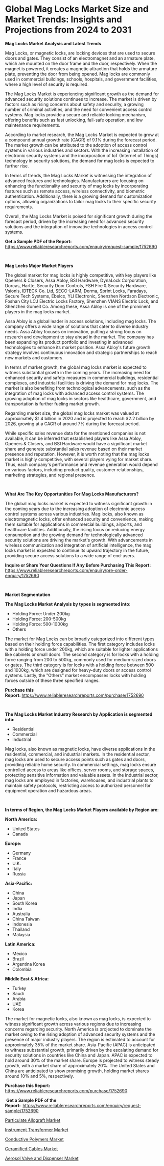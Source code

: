 <p><h1>Global Mag Locks Market Size and Market Trends: Insights and Projections from 2024 to 2031</h1></p><p><strong>Mag Locks Market Analysis and Latest Trends</strong></p>
<p><p>Mag Locks, or magnetic locks, are locking devices that are used to secure doors and gates. They consist of an electromagnet and an armature plate, which are mounted on the door frame and the door, respectively. When the magnet is powered, it creates a magnetic attraction that holds the armature plate, preventing the door from being opened. Mag locks are commonly used in commercial buildings, schools, hospitals, and government facilities, where a high level of security is required.</p><p>The Mag Locks Market is experiencing significant growth as the demand for advanced security solutions continues to increase. The market is driven by factors such as rising concerns about safety and security, a growing number of criminal activities, and the need for convenient access control systems. Mag locks provide a secure and reliable locking mechanism, offering benefits such as fast unlocking, fail-safe operation, and low maintenance requirements.</p><p>According to market research, the Mag Locks Market is expected to grow at a compound annual growth rate (CAGR) of 9.1% during the forecast period. The market growth can be attributed to the adoption of access control systems in various industries and sectors. With the increasing installation of electronic security systems and the incorporation of IoT (Internet of Things) technology in security solutions, the demand for mag locks is expected to further rise.</p><p>In terms of trends, the Mag Locks Market is witnessing the integration of advanced features and technologies. Manufacturers are focusing on enhancing the functionality and security of mag locks by incorporating features such as remote access, wireless connectivity, and biometric authentication. Additionally, there is a growing demand for customization options, allowing organizations to tailor mag locks to their specific security requirements.</p><p>Overall, the Mag Locks Market is poised for significant growth during the forecast period, driven by the increasing need for advanced security solutions and the integration of innovative technologies in access control systems.</p></p>
<p><strong>Get a Sample PDF of the Report:&nbsp;</strong> <a href="https://www.reliableresearchreports.com/enquiry/request-sample/1752690">https://www.reliableresearchreports.com/enquiry/request-sample/1752690</a></p>
<p>&nbsp;</p>
<p><strong>Mag Locks Major Market Players</strong></p>
<p><p>The global market for mag locks is highly competitive, with key players like Openers & Closers, Assa Abloy, BSI Hardware, DynaLock Corporation, Dorcas, Hartte, Security Door Controls, FSH Fire & Security Hardware, Vsionis, IDTECK Co. Ltd, SECO-LARM, Dorma, Sprint Locks, Faradays, Secure Tech Systems, Ebelco, YLI Electronic, Shenzhen Nordson Electronic, Foshan City LCJ Electric Locks Factory, Shenzhen VIANS Electric Lock, and Shenzhen Gomeit Co. Among these, Assa Abloy is one of the prominent players in the mag locks market.</p><p>Assa Abloy is a global leader in access solutions, including mag locks. The company offers a wide range of solutions that cater to diverse industry needs. Assa Abloy focuses on innovation, putting a strong focus on research and development to stay ahead in the market. The company has been expanding its product portfolio and investing in advanced technologies to enhance its market position. Assa Abloy's future growth strategy involves continuous innovation and strategic partnerships to reach new markets and customers.</p><p>In terms of market growth, the global mag locks market is expected to witness substantial growth in the coming years. The increasing need for enhanced security and safety measures in commercial buildings, residential complexes, and industrial facilities is driving the demand for mag locks. The market is also benefiting from technological advancements, such as the integration of mag locks with advanced access control systems. The growing adoption of mag locks in sectors like healthcare, government, and transportation is further fueling market growth.</p><p>Regarding market size, the global mag locks market was valued at approximately $1.4 billion in 2020 and is projected to reach $2.2 billion by 2026, growing at a CAGR of around 7% during the forecast period.</p><p>While specific sales revenue data for the mentioned companies is not available, it can be inferred that established players like Assa Abloy, Openers & Closers, and BSI Hardware would have a significant market share and generate substantial sales revenue based on their market presence and reputation. However, it is worth noting that the mag locks market is highly competitive, with several players vying for market share. Thus, each company's performance and revenue generation would depend on various factors, including product quality, customer relationships, marketing strategies, and regional presence.</p></p>
<p>&nbsp;</p>
<p><strong>What Are The Key Opportunities For Mag Locks Manufacturers?</strong></p>
<p><p>The global mag locks market is expected to witness significant growth in the coming years due to the increasing adoption of electronic access control systems across various industries. Mag locks, also known as electromagnetic locks, offer enhanced security and convenience, making them suitable for applications in commercial buildings, airports, and healthcare facilities. Additionally, the rising focus on reducing energy consumption and the growing demand for technologically advanced security solutions are driving the market's growth. With advancements in wireless communication and integration of artificial intelligence, the mag locks market is expected to continue its upward trajectory in the future, providing secure access solutions to a wide range of end-users.</p></p>
<p><strong>Inquire or Share Your Questions If Any Before Purchasing This Report:</strong> <a href="https://www.reliableresearchreports.com/enquiry/pre-order-enquiry/1752690">https://www.reliableresearchreports.com/enquiry/pre-order-enquiry/1752690</a></p>
<p>&nbsp;</p>
<p><strong>Market Segmentation</strong></p>
<p><strong>The Mag Locks Market Analysis by types is segmented into:</strong></p>
<p><ul><li>Holding Force: Under 200kg</li><li>Holding Force: 200-500kg</li><li>Holding Force: 500-1000kg</li><li>Others</li></ul></p>
<p><p>The market for Mag Locks can be broadly categorized into different types based on their holding force capabilities. The first category includes locks with a holding force under 200kg, which are suitable for lighter applications like cabinets or small doors. The second category is for locks with a holding force ranging from 200 to 500kg, commonly used for medium-sized doors or gates. The third category is for locks with a holding force between 500 and 1000kg, which are designed for heavy-duty doors or access control systems. Lastly, the "Others" market encompasses locks with holding forces outside of these three specified ranges.</p></p>
<p><strong>Purchase this Report:&nbsp;</strong><a href="https://www.reliableresearchreports.com/purchase/1752690">https://www.reliableresearchreports.com/purchase/1752690</a></p>
<p>&nbsp;</p>
<p><strong>The Mag Locks Market Industry Research by Application is segmented into:</strong></p>
<p><ul><li>Residential</li><li>Commercial</li><li>Industrial</li></ul></p>
<p><p>Mag locks, also known as magnetic locks, have diverse applications in the residential, commercial, and industrial markets. In the residential sector, mag locks are used to secure access points such as gates and doors, providing reliable home security. In commercial settings, mag locks ensure controlled access to areas like offices, server rooms, and storage spaces, protecting sensitive information and valuable assets. In the industrial sector, mag locks are employed in factories, warehouses, and industrial plants to maintain safety protocols, restricting access to authorized personnel for equipment operation and hazardous areas.</p></p>
<p>&nbsp;</p>
<p><strong>In terms of Region, the Mag Locks Market Players available by Region are:</strong></p>
<p>
    <p> <strong> North America: </strong>
        <ul>
            <li>United States</li>
            <li>Canada</li>
        </ul>
        </p> 
    <p> <strong> Europe: </strong>
        <ul>
            <li>Germany</li>
            <li>France</li>
            <li>U.K.</li>
            <li>Italy</li>
            <li>Russia</li>
        </ul>
        </p> 
    <p> <strong> Asia-Pacific: </strong>
        <ul>
            <li>China</li>
            <li>Japan</li>
            <li>South Korea</li>
            <li>India</li>
            <li>Australia</li>
            <li>China Taiwan</li>
            <li>Indonesia</li>
            <li>Thailand</li>
            <li>Malaysia</li>
        </ul>
        </p> 
    <p> <strong> Latin America: </strong>
        <ul>
            <li>Mexico</li>
            <li>Brazil</li>
            <li>Argentina Korea</li>
            <li>Colombia</li>
        </ul>
        </p> 
    <p> <strong> Middle East & Africa: </strong>
        <ul>
            <li>Turkey</li>
            <li>Saudi</li>
            <li>Arabia</li>
            <li>UAE</li>
            <li>Korea</li>
        </ul>
    </p>
    </p>
<p><p>The market for magnetic locks, also known as mag locks, is expected to witness significant growth across various regions due to increasing concerns regarding security. North America is projected to dominate the market owing to the rising adoption of advanced security systems and the presence of major industry players. The region is estimated to account for approximately 35% of the market share. Asia-Pacific (APAC) is anticipated to witness substantial growth, primarily driven by the escalating demand for security solutions in countries like China and Japan. APAC is expected to hold around 30% of the market share. Europe is projected to witness steady growth, with a market share of approximately 20%. The United States and China are anticipated to show promising growth, holding market shares around 10% and 5%, respectively.</p></p>
<p><strong>Purchase this Report: </strong><a href="https://www.reliableresearchreports.com/purchase/1752690">https://www.reliableresearchreports.com/purchase/1752690</a></p>
<p>&nbsp;<strong>Get a Sample PDF of the Report:&nbsp;&nbsp;</strong><a href="https://www.reliableresearchreports.com/enquiry/request-sample/1752690">https://www.reliableresearchreports.com/enquiry/request-sample/1752690</a></p>
<p><strong></strong></p>
<p><p><a href="https://www.linkedin.com/pulse/particulate-allograft-market-size-2024-2031-global-industrial-sjevf?trackingId=VT3%2Fm8emRuKgfuIbWeOGkw%3D%3D">Particulate Allograft Market</a></p><p><a href="https://github.com/castoriffic/Market-Research-Report-List-2/blob/main/instrument-transformer-market.md">Instrument Transformer Market</a></p><p><a href="https://github.com/ashepherd82/Market-Research-Report-List-2/blob/main/conductive-polymers-market.md">Conductive Polymers Market</a></p><p><a href="https://medium.com/p/fed39cf11bb5/edit">Ceramified Cables Market</a></p><p><a href="https://medium.com/@kennethjensen27/aerosol-valve-and-dispenser-market-furnishes-information-on-market-share-market-trends-and-market-5d5670e4e63d">Aerosol Valve and Dispenser Market</a></p></p>